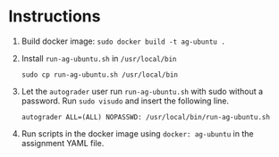Instructions
============
1. Build docker image: `sudo docker build -t ag-ubuntu .`
2. Install `run-ag-ubuntu.sh` in `/usr/local/bin`

   ```
   sudo cp run-ag-ubuntu.sh /usr/local/bin
   ```

3. Let the `autograder` user run `run-ag-ubuntu.sh` with sudo without a
   password. Run `sudo visudo` and insert the following line.

   ```
   autograder ALL=(ALL) NOPASSWD: /usr/local/bin/run-ag-ubuntu.sh
   ```

4. Run scripts in the docker image using `docker: ag-ubuntu` in the assignment
   YAML file.
